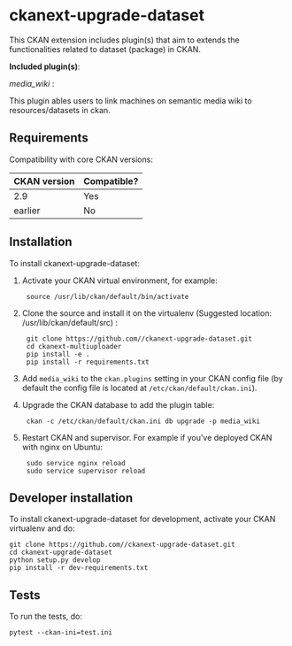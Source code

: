 # ckanext-upgrade-dataset

This CKAN extension includes plugin(s) that aim to extends the functionalities related to dataset (package) in CKAN. 

**Included plugin(s)**:

*media_wiki* : 

This plugin  ables users to link machines on semantic media wiki to resources/datasets in ckan.



## Requirements

Compatibility with core CKAN versions:

| CKAN version    | Compatible?   |
| --------------- | ------------- |
|  2.9 | Yes    |
| earlier | No |           |



## Installation

To install ckanext-upgrade-dataset:

1. Activate your CKAN virtual environment, for example:

        source /usr/lib/ckan/default/bin/activate

2. Clone the source and install it on the virtualenv (Suggested location: /usr/lib/ckan/default/src)
:

        git clone https://github.com//ckanext-upgrade-dataset.git
        cd ckanext-multiuploader
        pip install -e .
        pip install -r requirements.txt

3. Add `media_wiki` to the `ckan.plugins` setting in your CKAN
   config file (by default the config file is located at
   `/etc/ckan/default/ckan.ini`).

4. Upgrade the CKAN database to add the plugin table:

        ckan -c /etc/ckan/default/ckan.ini db upgrade -p media_wiki

4. Restart CKAN and supervisor. For example if you've deployed CKAN with nginx on Ubuntu:

        sudo service nginx reload
        sudo service supervisor reload



## Developer installation

To install ckanext-upgrade-dataset for development, activate your CKAN virtualenv and
do:

    git clone https://github.com//ckanext-upgrade-dataset.git
    cd ckanext-upgrade-dataset
    python setup.py develop
    pip install -r dev-requirements.txt


## Tests

To run the tests, do:

    pytest --ckan-ini=test.ini


